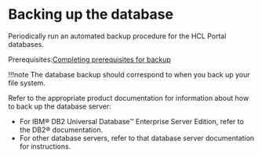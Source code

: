 # Backing up the database

Periodically run an automated backup procedure for the HCL Portal databases.

Prerequisites:[Completing prerequisites for backup](../i_wadm_t_bkup_prereq_winlinux.md)

!!!note
    The database backup should correspond to when you back up your file system.

Refer to the appropriate product documentation for information about how to back up the database server:

-   For IBM® DB2 Universal Database™ Enterprise Server Edition, refer to the DB2® documentation.
-   For other database servers, refer to that database server documentation for instructions.